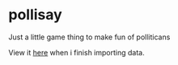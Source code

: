 # pollisay
Just a little game thing to make fun of polliticans

View it <a href='http://deamon.info/games/pollisay/' target='_blank'>here</a> when i finish importing data.
